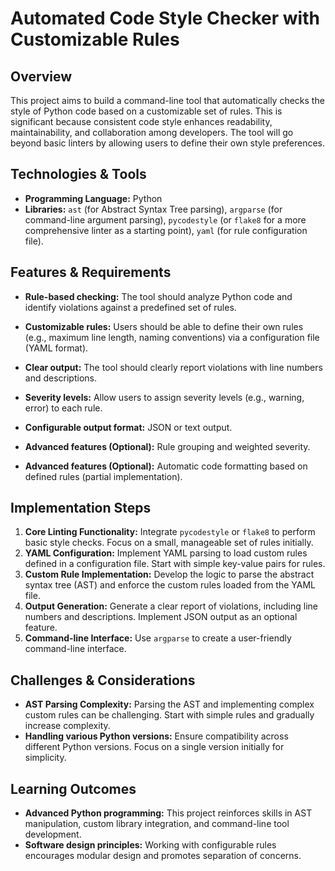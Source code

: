 # Automated Code Style Checker with Customizable Rules

## Overview

This project aims to build a command-line tool that automatically checks the style of Python code based on a customizable set of rules. This is significant because consistent code style enhances readability, maintainability, and collaboration among developers.  The tool will go beyond basic linters by allowing users to define their own style preferences.

## Technologies & Tools

- **Programming Language:** Python
- **Libraries:** `ast` (for Abstract Syntax Tree parsing), `argparse` (for command-line argument parsing), `pycodestyle` (or `flake8` for a more comprehensive linter as a starting point),  `yaml` (for rule configuration file).

## Features & Requirements

- **Rule-based checking:**  The tool should analyze Python code and identify violations against a predefined set of rules.
- **Customizable rules:** Users should be able to define their own rules (e.g., maximum line length, naming conventions) via a configuration file (YAML format).
- **Clear output:** The tool should clearly report violations with line numbers and descriptions.
- **Severity levels:** Allow users to assign severity levels (e.g., warning, error) to each rule.
- **Configurable output format:**  JSON or text output.

- **Advanced features (Optional):** Rule grouping and weighted severity.
- **Advanced features (Optional):** Automatic code formatting based on defined rules (partial implementation).


## Implementation Steps

1. **Core Linting Functionality:** Integrate `pycodestyle` or `flake8` to perform basic style checks.  Focus on a small, manageable set of rules initially.
2. **YAML Configuration:** Implement YAML parsing to load custom rules defined in a configuration file.  Start with simple key-value pairs for rules.
3. **Custom Rule Implementation:** Develop the logic to parse the abstract syntax tree (AST) and enforce the custom rules loaded from the YAML file.
4. **Output Generation:** Generate a clear report of violations, including line numbers and descriptions.  Implement JSON output as an optional feature.
5. **Command-line Interface:** Use `argparse` to create a user-friendly command-line interface.

## Challenges & Considerations

- **AST Parsing Complexity:**  Parsing the AST and implementing complex custom rules can be challenging.  Start with simple rules and gradually increase complexity.
- **Handling various Python versions:** Ensure compatibility across different Python versions.  Focus on a single version initially for simplicity.


## Learning Outcomes

- **Advanced Python programming:**  This project reinforces skills in AST manipulation, custom library integration, and command-line tool development.
- **Software design principles:** Working with configurable rules encourages modular design and promotes separation of concerns.

